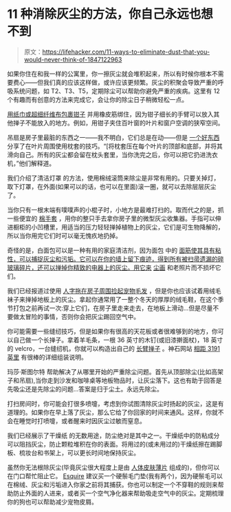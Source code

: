 # 11 种消除灰尘的方法，你自己永远也想不到

> 原文：<https://lifehacker.com/11-ways-to-eliminate-dust-that-you-would-never-think-of-1847122963>

如果你住在和我一样的公寓里，你一擦灰尘就会堆积起来，所以有时候你根本不需要费心——但我们真的应该这样做，或许应该更频繁。灰尘的积聚会导致严重的呼吸系统问题，如 T2、T3、T5，定期除尘可以帮助你避免严重的疾病。这里有 12 个有趣而有创意的方法来完成它，会让你的除尘日子稍微轻松一点。

[用纸巾或超细纤维布包裹钳子](https://lifehacker.com/use-lint-rollers-and-tongs-to-dust-those-hard-to-reach-1840316811) 并用橡皮筋绑住，因为钳子细长的手臂可以放入其他掸子不能放入的地方。例如，用钳子夹住百叶窗的叶片和窗户空调的狭窄空间。

吊扇是房子里最脏的东西之一——我不明白，它们总是在动——但是 [一个好东西](https://www.onegoodthingbyjillee.com/14-genius-dusting-hacks/) 分享了在叶片周围使用枕套的技巧。“[将枕套压在每个叶片的顶部和底部，并将其滑向自己。所有的灰尘都会留在枕头套里，当你洗完之后，你可以把它扔进洗衣机，”他们解释道。

我们介绍了清洁灯罩 的方法，使用棉绒滚筒来除尘是非常有用的。只要关掉灯，取下灯罩，在外面(如果可以的话，也可以在里面)滚一圈，就可以去除层层灰尘了。

当你只有一根末端有噗噗声的小棍子时，小地方是最难打扫的。取而代之的是，抓一些便宜的 [棉手套](https://lifehacker.com/dust-delicate-and-hard-to-reach-spots-in-your-home-with-1767123731) ，用你的整只手去拿你房子里的微型灰尘收集器。手指可以伸进橱柜的小凹槽里，用适当的压力轻轻掸掉植物上的灰尘，它们是可生物降解的，所以当你用完它们时可以毫无愧疚地扔掉。

奇怪的是，白面包可以是一种有用的家庭清洁剂，因为面包 中的 [面筋使其具有粘性，可以捕捉灰尘和污垢。它可以在你的墙上留下痕迹，得到所有被扫帚遗漏的碎玻璃碎片，还可以掸掉你精致的电器上的灰尘。用它来](https://12tomatoes.com/slice-of-bread-cleaning-hack/) [尘画](https://www.onegoodthingbyjillee.com/14-genius-dusting-hacks/) 和老照片而不损坏它们。

我们已经报道过使用 [人字拖在房子周围捡起宠物毛发](https://lifehacker.com/13-ways-to-spring-clean-when-youre-lazy-1846602990/slides/9) ，但是你也应该试着用绒毛袜子来掸掉地板上的灰尘。拿起你通常用了一整个冬天的厚厚的绒毛鞋，在这个季节打包之前再试一次:穿上它们，在房子里走来走去，在地板上滑动...但是尽量不要做太冒险的事情，否则你会把灰尘踢回空气中。

你可能需要一些缝纫技巧，但是如果你有很高的天花板或者很难够到的地方，你可以自己做一个长掸子。拿着羊毛条，一根 36 英寸的木钉(或旧漆擀面杖)，18 英寸的 velcro，一台缝纫机，你就可以构造出自己的 [长臂掸子](https://lifehacker.com/build-your-own-long-armed-reusable-duster-to-clean-har-478982723) 。神石网站 [相距 3191 英里](http://3191milesapart.com/16-march-13-%E2%80%A2-scb/) 有很棒的详细组装说明。

玛莎·斯图尔特 帮助解决了从哪里开始的严重除尘问题。首先从顶部除尘(比如高架子和吊扇),当你走到沙发和咖啡桌等地板物品时，让灰尘落下。这也有助于回答是先吸尘还是先除尘的问题...答案是归于尘土。永远先除尘。

打扫房间时，你可能会打很多喷嚏，考虑到你试图清除灰尘时扬起的灰尘，这是有道理的。如果你在早上落了灰尘，那么它给了你回家的时间来通风。这样，你就不会在睡觉时打喷嚏，或者醒来时因灰尘过敏而窒息。

我们已经展示了干燥纸 的无数用途，防尘绝对是其中之一。干燥纸中的防粘成分可以阻挡灰尘，防止颗粒堆积在你的表面。将用过的(或未用过的)干燥纸擦在踢脚板、梳妆台和书架上，可以更长时间地保持灰尘。

虽然你无法根除灰尘(毕竟灰尘很大程度上是由 [人体皮肤薄片](https://nerdist.com/article/is-dust-skin-science-answers-derek-muller/) 组成的)，但你可以在门口帮忙阻止它。 [Esquire](https://www.esquire.com/lifestyle/news/a54278/dusting-advice-ask-a-clean-person/) 建议买一个硬鬃毛门垫(我有两个)，因为硬鬃毛可以在棉绒、灰尘和污垢进入你家之前将其捕获。你也可以制定一个不穿鞋的规则来帮助防止外面的人进来，或者买一个空气净化器来帮助吸走空气中的灰尘。定期梳理你的狗也可以帮助减少宠物皮屑。